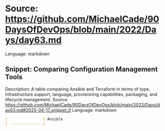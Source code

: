 # Source: https://github.com/MichaelCade/90DaysOfDevOps/blob/main/2022/Days/day63.md
Language: markdown

## Snippet: Comparing Configuration Management Tools
Description: A table comparing Ansible and Terraform in terms of type, infrastructure support, language, provisioning capabilities, packaging, and lifecycle management.
Source: https://github.com/MichaelCade/90DaysOfDevOps/blob/main/2022/Days/day63.md#2025-04-17_snippet_0
Language: markdown

```markdown
|                | Ansible                                                      | Terraform                                                        |
| -------------- |
```